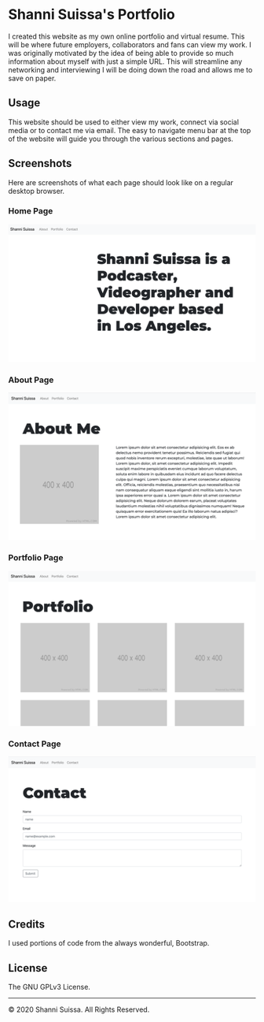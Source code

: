 # Shanni Suissa's Portfolio

I created this website as my own online portfolio and virtual resume. This will be where future employers, collaborators and fans can view my work. I was originally motivated by the idea of being able to provide so much information about myself with just a simple URL. This will streamline any networking and interviewing I will be doing down the road and allows me to save on paper. 


## Usage 

This website should be used to either view my work, connect via social media or to contact me via email. The easy to navigate menu bar at the top of the website will guide you through the various sections and pages. 

## Screenshots

Here are screenshots of what each page should look like on a regular desktop browser. 

### Home Page

![Home Page](/index.png)

### About Page

![About Page](/about.png)

### Portfolio Page

![Portfolio Page](/portfolio.png)

### Contact Page

![Contact Page](/contact.png)


## Credits

I used portions of code from the always wonderful, Bootstrap. 


## License

The GNU GPLv3 License. 


---
© 2020 Shanni Suissa. All Rights Reserved.


